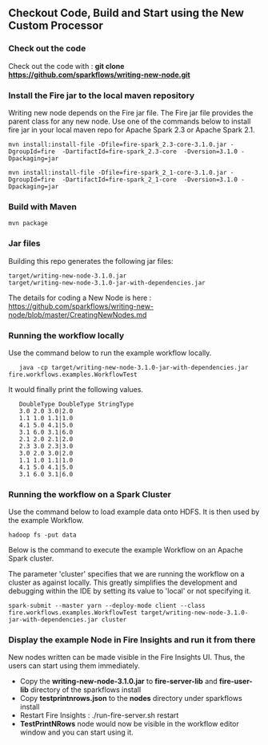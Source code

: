 ## Checkout Code, Build and Start using the New Custom Processor

### Check out the code

Check out the code with : **git clone https://github.com/sparkflows/writing-new-node.git**

### Install the Fire jar to the local maven repository

Writing new node depends on the Fire jar file. The Fire jar file provides the parent class for any new node. Use one of the commands below to install  fire jar in your local maven repo for Apache Spark 2.3 or Apache Spark 2.1.

    mvn install:install-file -Dfile=fire-spark_2.3-core-3.1.0.jar -DgroupId=fire  -DartifactId=fire-spark_2.3-core  -Dversion=3.1.0 -Dpackaging=jar
    
    mvn install:install-file -Dfile=fire-spark_2_1-core-3.1.0.jar -DgroupId=fire  -DartifactId=fire-spark_2_1-core  -Dversion=3.1.0 -Dpackaging=jar
    
### Build with Maven

    mvn package

### Jar files

Building this repo generates the following jar files:

	target/writing-new-node-3.1.0.jar
	target/writing-new-node-3.1.0-jar-with-dependencies.jar

The details for coding a New Node is here : https://github.com/sparkflows/writing-new-node/blob/master/CreatingNewNodes.md

### Running the workflow locally

Use the command below to run the example workflow locally.

       java -cp target/writing-new-node-3.1.0-jar-with-dependencies.jar fire.workflows.examples.WorkflowTest

It would finally print the following values.

       DoubleType DoubleType StringType 
       3.0 2.0 3.0|2.0 
       1.1 1.0 1.1|1.0 
       4.1 5.0 4.1|5.0 
       3.1 6.0 3.1|6.0 
       2.1 2.0 2.1|2.0 
       2.3 3.0 2.3|3.0 
       3.0 2.0 3.0|2.0 
       1.1 1.0 1.1|1.0 
       4.1 5.0 4.1|5.0 
       3.1 6.0 3.1|6.0 

### Running the workflow on a Spark Cluster

Use the command below to load example data onto HDFS. It is then used by the example Workflow.

	hadoop fs -put data

Below is the command to execute the example Workflow on an Apache Spark cluster. 

The parameter 'cluster' specifies that we are running the workflow on a cluster as against locally. This greatly simplifies the development and debugging within the IDE by setting its value to 'local' or not specifying it.

	spark-submit --master yarn --deploy-mode client --class fire.workflows.examples.WorkflowTest target/writing-new-node-3.1.0-jar-with-dependencies.jar cluster


### Display the example Node in Fire Insights and run it from there

New nodes written can be made visible in the Fire Insights UI. Thus, the users can start using them immediately.

* Copy the **writing-new-node-3.1.0.jar** to **fire-server-lib** and **fire-user-lib** directory of the sparkflows install
* Copy **testprintnrows.json** to the **nodes** directory under sparkflows install
* Restart Fire Insights : ./run-fire-server.sh restart
* **TestPrintNRows** node would now be visible in the workflow editor window and you can start using it.


